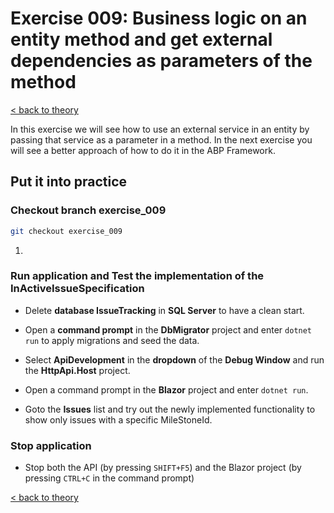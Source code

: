 # Exercise 009: Business logic on an entity method and **get external dependencies as parameters** of the method

[< back to theory](../docs/part3/part3-Implementation-The-Building-Blocks.md#theory_exercise_009)

In this exercise we will see how to use an external service in an entity by passing that service as a parameter in a method. In the next exercise you will see a better approach of how to do it in the ABP Framework.

## Put it into practice

### Checkout branch exercise_009

```bash
git checkout exercise_009
```

1. 



### Run application and Test the implementation of the InActiveIssueSpecification

* Delete **database IssueTracking** in **SQL Server** to have a clean start.

* Open a **command prompt** in the **DbMigrator** project and enter `dotnet run` to apply migrations and seed the data.

* Select **ApiDevelopment** in the **dropdown** of the **Debug Window** and run the **HttpApi.Host** project.

* Open a command prompt in the **Blazor** project and enter `dotnet run`.

* Goto the **Issues** list and try out the newly implemented functionality to show only issues with a specific MileStoneId.

### Stop application

* Stop both the API (by pressing `SHIFT+F5`) and the Blazor project (by pressing `CTRL+C` in the command prompt)

[< back to theory](../docs/part3/part3-Implementation-The-Building-Blocks.md#theory_exercise_009)
